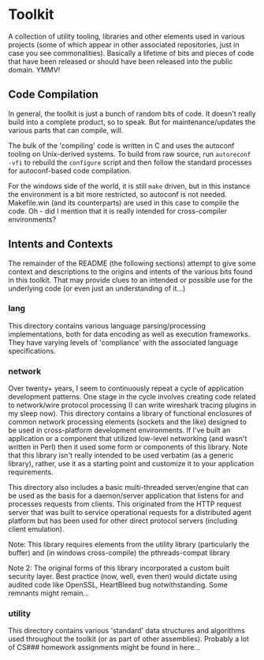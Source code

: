 # Toolkit
A collection of utility tooling, libraries and other elements used in various
projects (some of which appear in other associated repositories, just in case
you see commonalities).  Basically a lifetime of bits and pieces of code that
have been released or should have been released into the public domain.  YMMV!

## Code Compilation
In general, the toolkit is just a bunch of random bits of code.  It doesn't
really build into a complete product, so to speak.  But for maintenance/updates
the various parts that can compile, will.

The bulk of the 'compiling' code is written in C and uses the autoconf tooling
on Unix-derived systems.  To build from raw source, run `autoreconf -vfi` to
rebuild the `configure` script and then follow the standard processes for
autoconf-based code compilation.

For the windows side of the world, it is still `make` driven, but in this
instance the environment is a bit more restricted, so autoconf is not needed.
Makefile.win (and its counterparts) are used in this case to compile the code.
Oh - did I mention that it is really intended for cross-compiler environments?

## Intents and Contexts

The remainder of the README (the following sections) attempt to give some
context and descriptions to the origins and intents of the various bits found
in this toolkit.  That may provide clues to an intended or possible use for
the underlying code (or even just an understanding of it...)

### lang

This directory contains various language parsing/processing implementations,
both for data encoding as well as execution frameworks.  They have varying
levels of 'compliance' with the associated language specifications.

### network

Over twenty+ years, I seem to continuously repeat a cycle of application
development patterns.  One stage in the cycle involves creating code related to
network/wire protocol processing (I can write wireshark tracing plugins in my
sleep now).  This directory contains a library of functional enclosures of
common network processing elements (sockets and the like) designed to be
used in cross-platform development environments.  If I've built an application
or a component that utilized low-level networking (and wasn't written in Perl)
then it used some form or components of this library.  Note that this library
isn't really intended to be used verbatim (as a generic library), rather, use
it as a starting point and customize it to your application requirements.

This directory also includes a basic multi-threaded server/engine that can be
used as the basis for a daemon/server application that listens for and processes
requests from clients.  This originated from the HTTP request server that was
built to service operational requests for a distributed agent platform but has
been used for other direct protocol servers (including client emulation).

Note: This library requires elements from the utility library (particularly the
buffer) and (in windows cross-compile) the pthreads-compat library

Note 2: The original forms of this library incorporated a custom built security
layer.  Best practice (now, well, even then) would dictate using audited code
like OpenSSL, HeartBleed bug notwithstanding.  Some remnants might remain...

### utility

This directory contains various 'standard' data structures and algorithms used
throughout the toolkit (or as part of other assemblies).  Probably a lot of
CS### homework assignments might be found in here...
